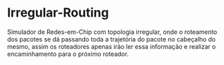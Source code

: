 # Irregular-Routing

Simulador de Redes-em-Chip com topologia irregular, onde o roteamento dos pacotes se dá passando toda a trajetória do pacote no cabeçalho do mesmo, assim os roteadores apenas irão ler essa informação e realizar o encaminhamento para o próximo roteador.

